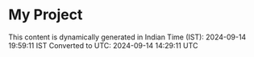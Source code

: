 # My Project

This content is dynamically generated in Indian Time (IST): 2024-09-14 19:59:11 IST
Converted to UTC: 2024-09-14 14:29:11 UTC
